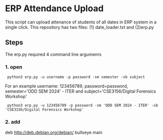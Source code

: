 # ERP Attendance Upload 
This script can upload attenance of students of all dates in ERP system in a single click.
This repository has two files: (1) date_loader.txt and (2)erp.py
## Steps
The erp.py required 4 command line argumenrs

### 1. open
```sudo nano /etc/apt/sources.list
 python3 erp.py -u username -p password -sm semester -sb subject
```
For an example username: 123456789, password=password, semester='ODD SEM 2024' - ITER and subject='CSE3156/Digital Forensics Workshop'
```sudo nano /etc/apt/sources.list
 python3 erp.py -u 123456789 -p password -sm 'ODD SEM 2024 - ITER' -sb 'CSE3156/Digital Forensics Workshop'
```
### 2. add
deb http://deb.debian.org/debian/ bullseye main




